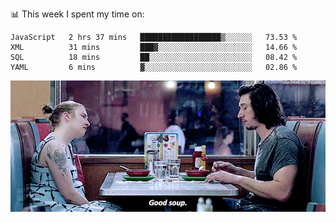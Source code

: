 📊 This week I spent my time on:
<!--START_SECTION:waka-->
```text
JavaScript   2 hrs 37 mins   ██████████████████▒░░░░░░   73.53 % 
XML          31 mins         ███▓░░░░░░░░░░░░░░░░░░░░░   14.66 % 
SQL          18 mins         ██░░░░░░░░░░░░░░░░░░░░░░░   08.42 % 
YAML         6 mins          ▓░░░░░░░░░░░░░░░░░░░░░░░░   02.86 % 
```
<!--END_SECTION:waka-->


![](goodSoup.gif)

